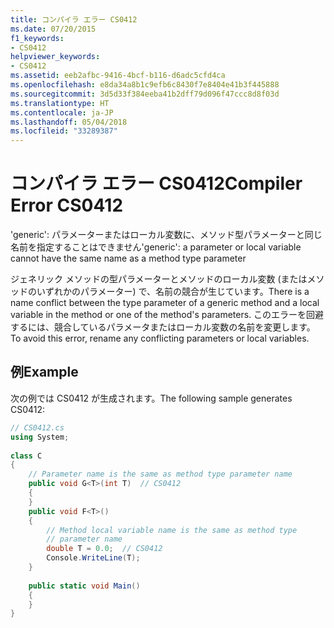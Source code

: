 ```yaml
---
title: コンパイラ エラー CS0412
ms.date: 07/20/2015
f1_keywords:
- CS0412
helpviewer_keywords:
- CS0412
ms.assetid: eeb2afbc-9416-4bcf-b116-d6adc5cfd4ca
ms.openlocfilehash: e8da34a8b1c9efb6c8430f7e8404e41b3f445888
ms.sourcegitcommit: 3d5d33f384eeba41b2dff79d096f47ccc8d8f03d
ms.translationtype: HT
ms.contentlocale: ja-JP
ms.lasthandoff: 05/04/2018
ms.locfileid: "33289387"
---
```

# <a name="compiler-error-cs0412"></a><span data-ttu-id="ef6a2-102">コンパイラ エラー CS0412</span><span class="sxs-lookup"><span data-stu-id="ef6a2-102">Compiler Error CS0412</span></span>
<span data-ttu-id="ef6a2-103">'generic': パラメーターまたはローカル変数に、メソッド型パラメーターと同じ名前を指定することはできません</span><span class="sxs-lookup"><span data-stu-id="ef6a2-103">'generic': a parameter or local variable cannot have the same name as a method type parameter</span></span>  
  
 <span data-ttu-id="ef6a2-104">ジェネリック メソッドの型パラメーターとメソッドのローカル変数 (またはメソッドのいずれかのパラメーター) で、名前の競合が生じています。</span><span class="sxs-lookup"><span data-stu-id="ef6a2-104">There is a name conflict between the type parameter of a generic method and a local variable in the method or one of the method's parameters.</span></span> <span data-ttu-id="ef6a2-105">このエラーを回避するには、競合しているパラメータまたはローカル変数の名前を変更します。</span><span class="sxs-lookup"><span data-stu-id="ef6a2-105">To avoid this error, rename any conflicting parameters or local variables.</span></span>  
  
## <a name="example"></a><span data-ttu-id="ef6a2-106">例</span><span class="sxs-lookup"><span data-stu-id="ef6a2-106">Example</span></span>  
 <span data-ttu-id="ef6a2-107">次の例では CS0412 が生成されます。</span><span class="sxs-lookup"><span data-stu-id="ef6a2-107">The following sample generates CS0412:</span></span>  
  
```csharp  
// CS0412.cs  
using System;  
  
class C  
{  
    // Parameter name is the same as method type parameter name  
    public void G<T>(int T)  // CS0412  
    {  
    }  
    public void F<T>()  
    {  
        // Method local variable name is the same as method type  
        // parameter name  
        double T = 0.0;  // CS0412  
        Console.WriteLine(T);  
    }  
  
    public static void Main()  
    {  
    }  
}  
```
